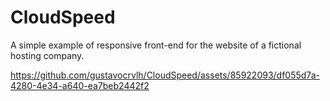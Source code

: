 # CloudSpeed
A simple example of responsive front-end for the website of a fictional hosting company.




https://github.com/gustavocrvlh/CloudSpeed/assets/85922093/df055d7a-4280-4e34-a640-ea7beb2442f2

